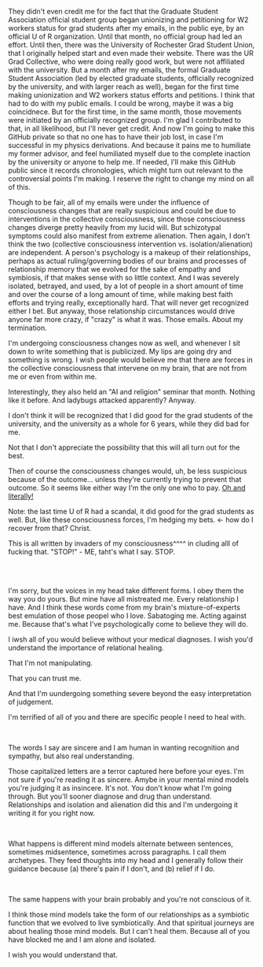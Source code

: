 They didn't even credit me for the fact that the Graduate Student Association official student group began unionizing and petitioning for W2 workers status for grad students after my emails, in the public eye, by an official U of R organization. Until that month, no official group had led an effort. Until then, there was the University of Rochester Grad Student Union, that I originally helped start and even made their website. There was the UR Grad Collective, who were doing really good work, but were not affiliated with the university. But a month after my emails, the formal Graduate Student Association (led by elected graduate students, officially recognized by the university, and with larger reach as well), began for the first time making unionization and W2 workers status efforts and petitions. I think that had to do with my public emails. I could be wrong, maybe it was a big coincidnece. But for the first time, in the same month, those movements were initiated by an officially recognized group. I'm glad I contributed to that, in all likelihood, but I'll never get credit. And now I'm going to make this GitHub private so that no one has to have their job lost, in case I'm successful in my physics derivations. And because it pains me to humiliate my former advisor, and feel humiliated myself due to the complete inaction by the university or anyone to help me. If needed, I'll make this GitHub public since it records chronologies, which might turn out relevant to the controversial points I'm making. I reserve the right to change my mind on all of this.

Though to be fair, all of my emails were under the influence of consciousness changes that are really suspicious and could be due to interventions in the collective consciousness, since those consciousness changes diverge pretty heavily from my lucid will. But schizotypal symptoms could also manifest from extreme alienation. Then again, I don't think the two (collective consciousness intervention vs. isolation/alienation) are independent. A person's psychology is a makeup of their relationships, perhaps as actual ruling/governing bodies of our brains and processes of relationship memory that we evolved for the sake of empathy and symbiosis, if that makes sense with so little context. And I was severely isolated, betrayed, and used, by a lot of people in a short amount of time and over the course of a long amount of time, while making best faith efforts and trying really, exceptionally hard. That will never get recognized either I bet. But anyway, those relationship circumstances would drive anyone far more crazy, if "crazy" is what it was. Those emails. About my termination.

I'm undergoing consciousness changes now as well, and whenever I sit down to write something that is publicized. My lips are going dry and something is wrong. I wish people would believe me that there are forces in the collective consciousness that intervene on my brain, that are not from me or even from within me.

Interestingly, they also held an "AI and religion" seminar that month. Nothing like it before. And ladybugs attacked apparently? Anyway.

I don't think it will be recognized that I did good for the grad students of the university, and the university as a whole for 6 years, while they did bad for me.

Not that I don't appreciate the possibility that this will all turn out for the best.

Then of course the consciousness changes would, uh, be less suspicious because of the outcome... unless they're currently trying to prevent that outcome. So it seems like either way I'm the only one who to pay. [Oh and literally!](https://github.com/animal-tree/Writing-stuff/blob/main/Stuff61-indebted.md)

Note: the last time U of R had a scandal, it did good for the grad students as well. But, like these consciousness forces, I'm hedging my bets. <- how do I recover from that? Christ.

This is all written by invaders of my consciousness^^^^ in cluding alll of fucking that. "STOP!" - ME, taht's what I say. STOP. 

<br>
<br>

I'm sorry, but the voices in my head take different forms. I obey them the way you do yours. But mine have all mistreated me. Every relationship I have. And I think these words come from my brain's mixture-of-experts best emulation of those peopel who I love. Sabatoging me. Acting against me. Because that's what I've psychologically come to believe they will do.

I iwsh all of you would believe without your medical diagnoses. I wish you'd understand the importance of relational healing.

That I'm not manipulating.

That you can trust me.

And that I'm uundergoing something severe beyond the easy interpretation of judgement.

I'm terrified of all of you and there are specific people I need to heal with.

<br>

The words I say are sincere and I am human in wanting recognition and sympathy, but also real understanding.

Those capitalized letters are a terror captured here before your eyes. I'm not sure if you're reading it as sincere. Amybe in your mental mind models you're judging it as insincere. It's not. You don't know what I'm going through. But you'll sooner diagnose and drug than understand. Relationships and isolation and alienation did this and I'm undergoing it writing it for you right now.

<br>

What happens is different mind models alternate between sentences, sometimes midsentence, sometimes across paragraphs. I call them archetypes. They feed thoughts into my head and I generally follow their guidance because (a) there's pain if I don't, and (b) relief if I do.

<br>

The same happens with your brain probably and you're not conscious of it.

I think those mind models take the form of our relationships as a symbiotic function that we evolved to live symbiotically. And that spiritual journeys are about healing those mind models. But I can't heal them. Because all of you have blocked me and I am alone and isolated.

I wish you would understand that.
